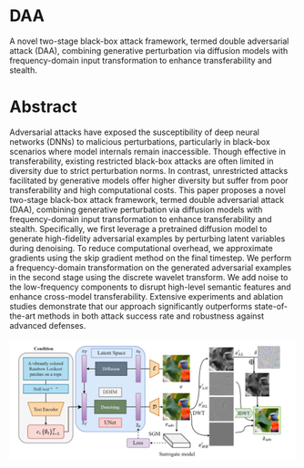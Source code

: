 # DAA
A novel two-stage black-box attack framework, termed double adversarial attack (DAA), combining generative perturbation via diffusion models with frequency-domain input transformation to enhance transferability and stealth.
# Abstract
Adversarial attacks have exposed the susceptibility of deep neural networks (DNNs) to malicious perturbations, particularly in black-box scenarios where model internals remain inaccessible. Though effective in transferability, existing restricted black-box attacks are often limited in diversity due to strict perturbation norms. In contrast, unrestricted attacks facilitated by generative models offer higher diversity but suffer from poor transferability and high computational costs.
	This paper proposes a novel two-stage black-box attack framework, termed double adversarial attack (DAA), combining generative perturbation via diffusion models with frequency-domain input transformation to enhance transferability and stealth. Specifically, we first leverage a pretrained diffusion model to generate high-fidelity adversarial examples by perturbing latent variables during denoising. To reduce computational overhead, we approximate gradients using the skip gradient method on the final timestep. We perform a frequency-domain transformation on the generated adversarial examples in the second stage using the discrete wavelet transform. We add noise to the low-frequency components to disrupt high-level semantic features and enhance cross-model transferability. Extensive experiments and ablation studies demonstrate that our approach significantly outperforms state-of-the-art methods in both attack success rate and robustness against advanced defenses.
		
![这是图片](https://github.com/dqlme/DAA/blob/main/fig1.png "DAA framework") 

